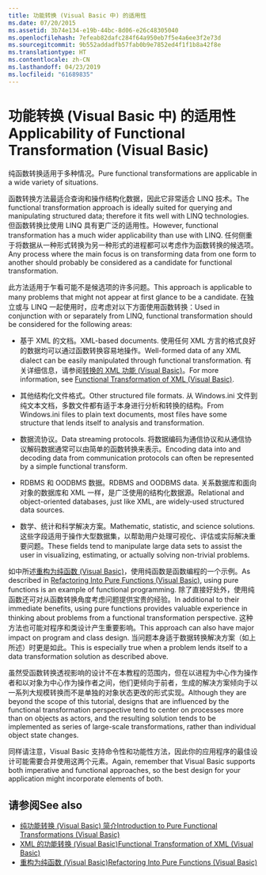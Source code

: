 ```yaml
---
title: 功能转换 (Visual Basic 中) 的适用性
ms.date: 07/20/2015
ms.assetid: 3b74e134-e19b-44bc-8d06-e26c48305040
ms.openlocfilehash: 7efeab82dafc284f64a950eb7f5e4a6ee3f2e73d
ms.sourcegitcommit: 9b552addadfb57fab0b9e7852ed4f1f1b8a42f8e
ms.translationtype: HT
ms.contentlocale: zh-CN
ms.lasthandoff: 04/23/2019
ms.locfileid: "61689835"
---
```

# <a name="applicability-of-functional-transformation-visual-basic"></a><span data-ttu-id="8a129-102">功能转换 (Visual Basic 中) 的适用性</span><span class="sxs-lookup"><span data-stu-id="8a129-102">Applicability of Functional Transformation (Visual Basic)</span></span>
<span data-ttu-id="8a129-103">纯函数转换适用于多种情况。</span><span class="sxs-lookup"><span data-stu-id="8a129-103">Pure functional transformations are applicable in a wide variety of situations.</span></span>  
  
 <span data-ttu-id="8a129-104">函数转换方法最适合查询和操作结构化数据，因此它非常适合 LINQ 技术。</span><span class="sxs-lookup"><span data-stu-id="8a129-104">The functional transformation approach is ideally suited for querying and manipulating structured data; therefore it fits well with LINQ technologies.</span></span> <span data-ttu-id="8a129-105">但函数转换比使用 LINQ 具有更广泛的适用性。</span><span class="sxs-lookup"><span data-stu-id="8a129-105">However, functional transformation has a much wider applicability than use with LINQ.</span></span> <span data-ttu-id="8a129-106">任何侧重于将数据从一种形式转换为另一种形式的进程都可以考虑作为函数转换的候选项。</span><span class="sxs-lookup"><span data-stu-id="8a129-106">Any process where the main focus is on transforming data from one form to another should probably be considered as a candidate for functional transformation.</span></span>  
  
 <span data-ttu-id="8a129-107">此方法适用于乍看可能不是候选项的许多问题。</span><span class="sxs-lookup"><span data-stu-id="8a129-107">This approach is applicable to many problems that might not appear at first glance to be a candidate.</span></span> <span data-ttu-id="8a129-108">在独立或与 LINQ 一起使用时，应考虑对以下方面使用函数转换：</span><span class="sxs-lookup"><span data-stu-id="8a129-108">Used in conjunction with or separately from LINQ, functional transformation should be considered for the following areas:</span></span>  
  
- <span data-ttu-id="8a129-109">基于 XML 的文档。</span><span class="sxs-lookup"><span data-stu-id="8a129-109">XML-based documents.</span></span> <span data-ttu-id="8a129-110">使用任何 XML 方言的格式良好的数据均可以通过函数转换容易地操作。</span><span class="sxs-lookup"><span data-stu-id="8a129-110">Well-formed data of any XML dialect can be easily manipulated through functional transformation.</span></span> <span data-ttu-id="8a129-111">有关详细信息，请参阅[转换的 XML 功能 (Visual Basic)](../../../../visual-basic/programming-guide/concepts/linq/functional-transformation-of-xml.md)。</span><span class="sxs-lookup"><span data-stu-id="8a129-111">For more information, see [Functional Transformation of XML (Visual Basic)](../../../../visual-basic/programming-guide/concepts/linq/functional-transformation-of-xml.md).</span></span>  
  
- <span data-ttu-id="8a129-112">其他结构化文件格式。</span><span class="sxs-lookup"><span data-stu-id="8a129-112">Other structured file formats.</span></span> <span data-ttu-id="8a129-113">从 Windows.ini 文件到纯文本文档，多数文件都有适于本身进行分析和转换的结构。</span><span class="sxs-lookup"><span data-stu-id="8a129-113">From Windows.ini files to plain text documents, most files have some structure that lends itself to analysis and transformation.</span></span>  
  
- <span data-ttu-id="8a129-114">数据流协议。</span><span class="sxs-lookup"><span data-stu-id="8a129-114">Data streaming protocols.</span></span> <span data-ttu-id="8a129-115">将数据编码为通信协议和从通信协议解码数据通常可以由简单的函数转换来表示。</span><span class="sxs-lookup"><span data-stu-id="8a129-115">Encoding data into and decoding data from communication protocols can often be represented by a simple functional transform.</span></span>  
  
- <span data-ttu-id="8a129-116">RDBMS 和 OODBMS 数据。</span><span class="sxs-lookup"><span data-stu-id="8a129-116">RDBMS and OODBMS data.</span></span> <span data-ttu-id="8a129-117">关系数据库和面向对象的数据库和 XML 一样，是广泛使用的结构化数据源。</span><span class="sxs-lookup"><span data-stu-id="8a129-117">Relational and object-oriented databases, just like XML, are widely-used structured data sources.</span></span>  
  
- <span data-ttu-id="8a129-118">数学、统计和科学解决方案。</span><span class="sxs-lookup"><span data-stu-id="8a129-118">Mathematic, statistic, and science solutions.</span></span> <span data-ttu-id="8a129-119">这些字段适用于操作大型数据集，以帮助用户处理可视化、评估或实际解决重要问题。</span><span class="sxs-lookup"><span data-stu-id="8a129-119">These fields tend to manipulate large data sets to assist the user in visualizing, estimating, or actually solving non-trivial problems.</span></span>  
  
 <span data-ttu-id="8a129-120">如中所述[重构为纯函数 (Visual Basic)](../../../../visual-basic/programming-guide/concepts/linq/refactoring-into-pure-functions.md)，使用纯函数是函数编程的一个示例。</span><span class="sxs-lookup"><span data-stu-id="8a129-120">As described in [Refactoring Into Pure Functions (Visual Basic)](../../../../visual-basic/programming-guide/concepts/linq/refactoring-into-pure-functions.md), using pure functions is an example of functional programming.</span></span> <span data-ttu-id="8a129-121">除了直接好处外，使用纯函数还可对从函数转换角度考虑问题提供宝贵的经验。</span><span class="sxs-lookup"><span data-stu-id="8a129-121">In additional to their immediate benefits, using pure functions provides valuable experience in thinking about problems from a functional transformation perspective.</span></span> <span data-ttu-id="8a129-122">这种方法也可能对程序和类设计产生重要影响。</span><span class="sxs-lookup"><span data-stu-id="8a129-122">This approach can also have major impact on program and class design.</span></span> <span data-ttu-id="8a129-123">当问题本身适于数据转换解决方案（如上所述）时更是如此。</span><span class="sxs-lookup"><span data-stu-id="8a129-123">This is especially true when a problem lends itself to a data transformation solution as described above.</span></span>  
  
 <span data-ttu-id="8a129-124">虽然受函数转换透视影响的设计不在本教程的范围内，但在以进程为中心作为操作者和以对象为中心作为操作者之间，他们更倾向于前者，生成的解决方案倾向于以一系列大规模转换而不是单独的对象状态更改的形式实现。</span><span class="sxs-lookup"><span data-stu-id="8a129-124">Although they are beyond the scope of this tutorial, designs that are influenced by the functional transformation perspective tend to center on processes more than on objects as actors, and the resulting solution tends to be implemented as series of large-scale transformations, rather than individual object state changes.</span></span>  
  
 <span data-ttu-id="8a129-125">同样请注意，Visual Basic 支持命令性和功能性方法，因此你的应用程序的最佳设计可能需要合并使用这两个元素。</span><span class="sxs-lookup"><span data-stu-id="8a129-125">Again, remember that Visual Basic supports both imperative and functional approaches, so the best design for your application might incorporate elements of both.</span></span>  
  
## <a name="see-also"></a><span data-ttu-id="8a129-126">请参阅</span><span class="sxs-lookup"><span data-stu-id="8a129-126">See also</span></span>

- [<span data-ttu-id="8a129-127">纯功能转换 (Visual Basic) 简介</span><span class="sxs-lookup"><span data-stu-id="8a129-127">Introduction to Pure Functional Transformations (Visual Basic)</span></span>](../../../../visual-basic/programming-guide/concepts/linq/introduction-to-pure-functional-transformations.md)
- [<span data-ttu-id="8a129-128">XML 的功能转换 (Visual Basic)</span><span class="sxs-lookup"><span data-stu-id="8a129-128">Functional Transformation of XML (Visual Basic)</span></span>](../../../../visual-basic/programming-guide/concepts/linq/functional-transformation-of-xml.md)
- [<span data-ttu-id="8a129-129">重构为纯函数 (Visual Basic)</span><span class="sxs-lookup"><span data-stu-id="8a129-129">Refactoring Into Pure Functions (Visual Basic)</span></span>](../../../../visual-basic/programming-guide/concepts/linq/refactoring-into-pure-functions.md)
